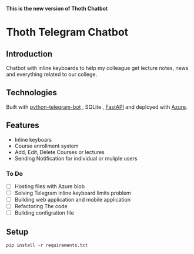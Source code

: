   __This is the new version of Thoth Chatbot__
# Thoth Telegram Chatbot
## Introduction
Chatbot with inline keyboards to help my colleague get lecture notes, news and everything related to our college.
## Technologies
Built with [python-telegram-bot](https://docs.python-telegram-bot.org/en/v20.0b0/) , SQLite , [FastAPI](https://fastapi.tiangolo.com/) and deployed with [Azure](https://azure.microsoft.com/en-us/free/).
## Features
- Inline keyboars
- Course enrollment system
- Add, Edit, Delete Courses or lectures
- Sending Notification for individual or muliple users
### To Do
- [ ] Hosting files with Azure blob
- [ ] Solving Telegram inline keyboard limits problem
- [ ] Building web application and mobile application
- [ ] Refactoring The code
- [ ] Building configration file

## Setup
```
pip install -r requirements.txt 
```
